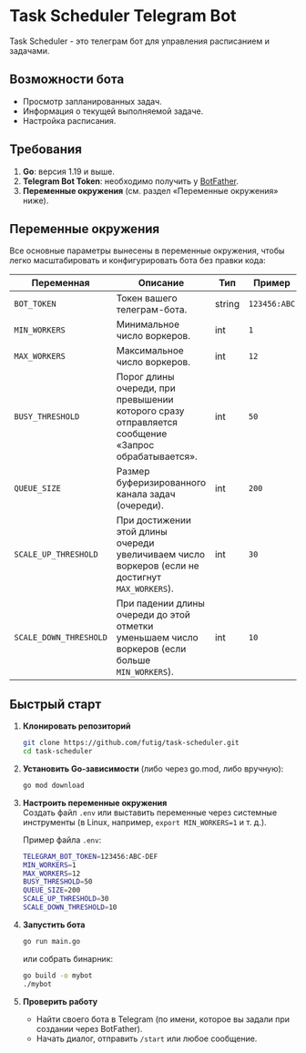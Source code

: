 # Task Scheduler Telegram Bot

Task Scheduler - это телеграм бот для управления расписанием и задачами. 

## Возможности бота

- Просмотр запланированных задач.
- Информация о текущей выполняемой задаче.
- Настройка расписания.

## Требования

1. **Go**: версия 1.19 и выше.
2. **Telegram Bot Token**: необходимо получить у [BotFather](https://t.me/BotFather).
3. **Переменные окружения** (см. раздел «Переменные окружения» ниже).

## Переменные окружения

Все основные параметры вынесены в переменные окружения, чтобы легко масштабировать и конфигурировать бота без правки кода:

| Переменная              | Описание                                                                                         | Тип   | Пример      |
|-------------------------|--------------------------------------------------------------------------------------------------|-------|-------------|
| `BOT_TOKEN`    | Токен вашего телеграм-бота.                                                                      | string| `123456:ABC`|
| `MIN_WORKERS`           | Минимальное число воркеров.                                                                      | int   | `1`         |
| `MAX_WORKERS`           | Максимальное число воркеров.                                                                     | int   | `12`        |
| `BUSY_THRESHOLD`        | Порог длины очереди, при превышении которого сразу отправляется сообщение «Запрос обрабатывается».| int   | `50`        |
| `QUEUE_SIZE`            | Размер буферизированного канала задач (очереди).                                                 | int   | `200`       |
| `SCALE_UP_THRESHOLD`    | При достижении этой длины очереди увеличиваем число воркеров (если не достигнут `MAX_WORKERS`).   | int   | `30`        |
| `SCALE_DOWN_THRESHOLD`  | При падении длины очереди до этой отметки уменьшаем число воркеров (если больше `MIN_WORKERS`).   | int   | `10`        |

## Быстрый старт

1. **Клонировать репозиторий**  
   ```bash
   git clone https://github.com/futig/task-scheduler.git
   cd task-scheduler
   ```

2. **Установить Go-зависимости** (либо через go.mod, либо вручную):  
   ```bash
   go mod download
   ```

3. **Настроить переменные окружения**  
   Создать файл `.env` или выставить переменные через системные инструменты (в Linux, например, `export MIN_WORKERS=1` и т. д.).  

   Пример файла `.env`:
   ```bash
   TELEGRAM_BOT_TOKEN=123456:ABC-DEF
   MIN_WORKERS=1
   MAX_WORKERS=12
   BUSY_THRESHOLD=50
   QUEUE_SIZE=200
   SCALE_UP_THRESHOLD=30
   SCALE_DOWN_THRESHOLD=10
   ```

4. **Запустить бота**  
   ```bash
   go run main.go
   ```
   или собрать бинарник:
   ```bash
   go build -o mybot
   ./mybot
   ```

5. **Проверить работу**  
   - Найти своего бота в Telegram (по имени, которое вы задали при создании через BotFather).
   - Начать диалог, отправить `/start` или любое сообщение.  
